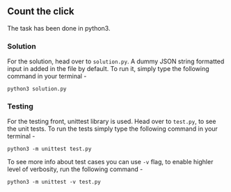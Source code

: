 ## Count the click

The task has been done in python3.

### Solution

For the solution, head over to `solution.py`. A dummy JSON string formatted input in added in the file by default.
To run it, simply type the following command in your terminal -

```
python3 solution.py
```

### Testing

For the testing front, unittest library is used. Head over to `test.py`, to see the unit tests.
To run the tests simply type the following command in your terminal -

```
python3 -m unittest test.py
```

To see more info about test cases you can use `-v` flag, to enable highler level of verbosity, run the following command -

```
python3 -m unittest -v test.py
```